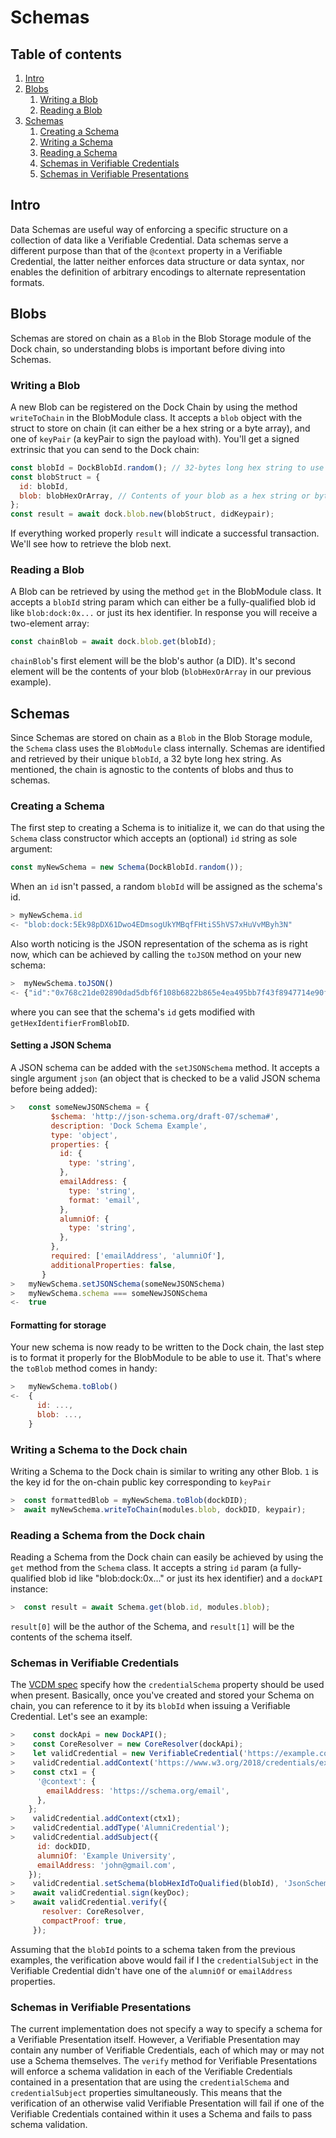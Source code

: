 # Schemas

## Table of contents

1. [Intro](#intro)
1. [Blobs](#blobs)
   1. [Writing a Blob](#writing-a-blob)
   1. [Reading a Blob](#reading-a-blob)
1. [Schemas](#blobs)
   1. [Creating a Schema](#creating-a-schema)
   1. [Writing a Schema](#writing-a-schema-to-the-dock-chain)
   1. [Reading a Schema](#reading-a-schema-from-the-dock-chain)
   1. [Schemas in Verifiable Credentials](#schemas-in-verifiable-credentials)
   1. [Schemas in Verifiable Presentations](#schemas-in-verifiable-presentations)

## Intro

Data Schemas are useful way of enforcing a specific structure on a collection of data like a Verifiable Credential.
Data schemas serve a different purpose than that of the `@context` property in a Verifiable Credential, the latter
neither enforces data structure or data syntax, nor enables the definition of arbitrary encodings to alternate
representation formats.

## Blobs

Schemas are stored on chain as a `Blob` in the Blob Storage module of the Dock chain, so understanding blobs is
important before diving into Schemas.

### Writing a Blob

A new Blob can be registered on the Dock Chain by using the method `writeToChain` in the BlobModule class.
It accepts a `blob` object with the struct to store on chain (it can either be a hex string or a byte array), and one of `keyPair` (a
keyPair to sign the payload with). You'll get a signed extrinsic that you can send to the Dock chain:

```javascript
const blobId = DockBlobId.random(); // 32-bytes long hex string to use as the blob's id
const blobStruct = {
  id: blobId,
  blob: blobHexOrArray, // Contents of your blob as a hex string or byte array
};
const result = await dock.blob.new(blobStruct, didKeypair);
```

If everything worked properly `result` will indicate a successful transaction.
We'll see how to retrieve the blob next.

### Reading a Blob

A Blob can be retrieved by using the method `get` in the BlobModule class.
It accepts a `blobId` string param which can either be a fully-qualified blob id like `blob:dock:0x...`
or just its hex identifier. In response you will receive a two-element array:

```javascript
const chainBlob = await dock.blob.get(blobId);
```

`chainBlob`'s first element will be the blob's author (a DID). It's second element will be the contents of your
blob (`blobHexOrArray` in our previous example).

## Schemas

Since Schemas are stored on chain as a `Blob` in the Blob Storage module, the `Schema` class uses the `BlobModule`
class internally. Schemas are identified and retrieved by their unique `blobId`, a 32 byte long hex string. As
mentioned, the chain is agnostic to the contents of blobs and thus to schemas.

### Creating a Schema

The first step to creating a Schema is to initialize it, we can do that using the `Schema` class constructor which
accepts an (optional) `id` string as sole argument:

```javascript
const myNewSchema = new Schema(DockBlobId.random());
```

When an `id` isn't passed, a random `blobId` will be assigned as the schema's id.

```javascript
> myNewSchema.id
<- "blob:dock:5Ek98pDX61Dwo4EDmsogUkYMBqfFHtiS5hVS7xHuVvMByh3N"
```

Also worth noticing is the JSON representation of the schema as is right now, which can be achieved by calling
the `toJSON` method on your new schema:

```javascript
>  myNewSchema.toJSON()
<- {"id":"0x768c21de02890dad5dbf6f108b6822b865e4ea495bb7f43f8947714e90fcc060"}
```

where you can see that the schema's `id` gets modified with `getHexIdentifierFromBlobID`.

#### Setting a JSON Schema

A JSON schema can be added with the `setJSONSchema` method. It accepts a single argument `json` (an object that is
checked to be a valid JSON schema before being added):

```javascript
>   const someNewJSONSchema = {
         $schema: 'http://json-schema.org/draft-07/schema#',
         description: 'Dock Schema Example',
         type: 'object',
         properties: {
           id: {
             type: 'string',
           },
           emailAddress: {
             type: 'string',
             format: 'email',
           },
           alumniOf: {
             type: 'string',
           },
         },
         required: ['emailAddress', 'alumniOf'],
         additionalProperties: false,
       }
>   myNewSchema.setJSONSchema(someNewJSONSchema)
>   myNewSchema.schema === someNewJSONSchema
<-  true
```

#### Formatting for storage

Your new schema is now ready to be written to the Dock chain, the last step is to format it properly for the BlobModule
to be able to use it. That's where the `toBlob` method comes in handy:

```javascript
>   myNewSchema.toBlob()
<-  {
      id: ...,
      blob: ...,
    }
```

### Writing a Schema to the Dock chain

Writing a Schema to the Dock chain is similar to writing any other Blob. `1` is the key id for the on-chain public key corresponding to `keyPair`

```javascript
>  const formattedBlob = myNewSchema.toBlob(dockDID);
>  await myNewSchema.writeToChain(modules.blob, dockDID, keypair);
```

### Reading a Schema from the Dock chain

Reading a Schema from the Dock chain can easily be achieved by using the `get` method from the `Schema` class.
It accepts a string `id` param (a fully-qualified blob id like "blob:dock:0x..." or just its hex identifier) and a
`dockAPI` instance:

```javascript
>  const result = await Schema.get(blob.id, modules.blob);
```

`result[0]` will be the author of the Schema, and `result[1]` will be the contents of the schema itself.

### Schemas in Verifiable Credentials

The [VCDM spec](https://www.w3.org/TR/vc-data-model/#data-schemas) specify how the `credentialSchema` property should be
used when present. Basically, once you've created and stored your Schema on chain, you can reference to it by its
`blobId` when issuing a Verifiable Credential. Let's see an example:

```javascript
>    const dockApi = new DockAPI();
>    const CoreResolver = new CoreResolver(dockApi);
>    let validCredential = new VerifiableCredential('https://example.com/credentials/123');
>    validCredential.addContext('https://www.w3.org/2018/credentials/examples/v1');
>    const ctx1 = {
      '@context': {
        emailAddress: 'https://schema.org/email',
      },
    };
>    validCredential.addContext(ctx1);
>    validCredential.addType('AlumniCredential');
>    validCredential.addSubject({
      id: dockDID,
      alumniOf: 'Example University',
      emailAddress: 'john@gmail.com',
    });
>    validCredential.setSchema(blobHexIdToQualified(blobId), 'JsonSchemaValidator2018');
>    await validCredential.sign(keyDoc);
>    await validCredential.verify({
       resolver: CoreResolver,
       compactProof: true,
     });
```

Assuming that the `blobId` points to a schema taken from the previous examples, the verification above would fail if I
the `credentialSubject` in the Verifiable Credential didn't have one of the `alumniOf` or `emailAddress` properties.

### Schemas in Verifiable Presentations

The current implementation does not specify a way to specify a schema for a Verifiable Presentation itself.
However, a Verifiable Presentation may contain any number of Verifiable Credentials, each of which may or may not use a
Schema themselves. The `verify` method for Verifiable Presentations will enforce a schema validation in each of the
Verifiable Credentials contained in a presentation that are using the `credentialSchema` and `credentialSubject`
properties simultaneously.
This means that the verification of an otherwise valid Verifiable Presentation will fail if one of the Verifiable
Credentials contained within it uses a Schema and fails to pass schema validation.
